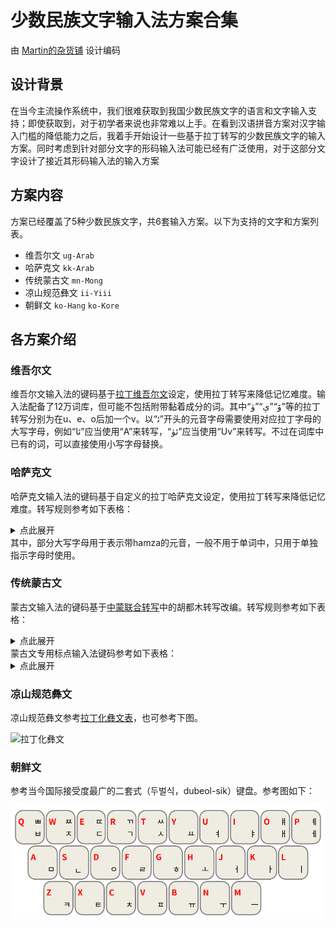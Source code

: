 # 少数民族文字输入法方案合集

由 [Martin的杂货铺](https://github.com/martinSCS) 设计编码

## 设计背景

在当今主流操作系统中，我们很难获取到我国少数民族文字的语言和文字输入支持；即使获取到，对于初学者来说也非常难以上手。在看到汉语拼音方案对汉字输入门槛的降低能力之后，我着手开始设计一些基于拉丁转写的少数民族文字的输入方案。同时考虑到针对部分文字的形码输入法可能已经有广泛使用，对于这部分文字设计了接近其形码输入法的输入方案

## 方案内容

方案已经覆盖了5种少数民族文字，共6套输入方案。以下为支持的文字和方案列表。

- 维吾尔文&#9;`ug-Arab`
- 哈萨克文&#9;`kk-Arab`
- 传统蒙古文&#9;`mn-Mong`
- 凉山规范彝文&#9;`ii-Yiii`
- 朝鲜文&#9;`ko-Hang` `ko-Kore`

## 各方案介绍

### 维吾尔文

维吾尔文输入法的键码基于[拉丁维吾尔文](https://zh.wikipedia.org/wiki/%E6%8B%89%E4%B8%81%E7%BB%B4%E6%96%87)设定，使用拉丁转写来降低记忆难度。输入法配备了12万词库，但可能不包括附带黏着成分的词。其中“<span style="direction: ltr; unicode-bidi: embed">ۈ</span>”“<span style="direction: ltr; unicode-bidi: embed">ې</span>”“<span style="direction: ltr; unicode-bidi: embed">ۆ</span>”等的拉丁转写分别为在u、e、o后加一个v。以“<span style="direction: ltr; unicode-bidi: embed">ئ&zwj;</span>”开头的元音字母需要使用对应拉丁字母的大写字母，例如“<span style="direction: ltr; unicode-bidi: embed">ئا</span>”应当使用“A”来转写，“<span style="direction: ltr; unicode-bidi: embed">ئۈ</span>”应当使用“Uv”来转写。不过在词库中已有的词，可以直接使用小写字母替换。

### 哈萨克文

哈萨克文输入法的键码基于自定义的拉丁哈萨克文设定，使用拉丁转写来降低记忆难度。转写规则参考如下表格：

<details>
    <summary>点此展开</summary>
    <table>
        <thead>
            <tr><td>字母</td><td>转写</td></tr>
        </thead>
        <tbody>
            <tr><td>ا</td><td>a</td></tr>
            <tr><td>ٵ</td><td>A</td></tr>
            <tr><td>ب</td><td>b</td></tr>
            <tr><td>ۆ</td><td>v</td></tr>
            <tr><td>گ</td><td>g</td></tr>
            <tr><td>ع</td><td>gh</td></tr>
            <tr><td>د</td><td>d</td></tr>
            <tr><td>ە</td><td>e</td></tr>
            <tr><td>ج</td><td>j</td></tr>
            <tr><td>ز</td><td>z</td></tr>
            <tr><td>ٸ</td><td>I</td></tr>
            <tr><td>ي</td><td>y</td></tr>
            <tr><td>ك</td><td>k</td></tr>
            <tr><td>ق</td><td>q</td></tr>
            <tr><td>ل</td><td>l</td></tr>
            <tr><td>م</td><td>m</td></tr>
            <tr><td>ن</td><td>n</td></tr>
            <tr><td>ڭ</td><td>ng</td></tr>
            <tr><td>و</td><td>o</td></tr>
            <tr><td>ٶ</td><td>O</td></tr>
            <tr><td>پ</td><td>p</td></tr>
            <tr><td>ر</td><td>r</td></tr>
            <tr><td>س</td><td>s</td></tr>
            <tr><td>ت</td><td>t</td></tr>
            <tr><td>ۋ</td><td>w</td></tr>
            <tr><td>ۇ</td><td>u</td></tr>
            <tr><td>ٷ</td><td>U</td></tr>
            <tr><td>ف</td><td>f</td></tr>
            <tr><td>ح</td><td>x</td></tr>
            <tr><td>ھ</td><td>h</td></tr>
            <tr><td>چ</td><td>ch</td></tr>
            <tr><td>ش</td><td>sh</td></tr>
            <tr><td>ى</td><td>i</td></tr>
            <tr><td>ء</td><td>'</td></tr>
        </tbody>
    </table>
</details>
其中，部分大写字母用于表示带hamza的元音，一般不用于单词中，只用于单独指示字母时使用。

### 传统蒙古文

蒙古文输入法的键码基于[中蒙联合转写](https://zh.wikipedia.org/wiki/%E4%B8%AD%E8%92%99%E8%81%94%E5%90%88%E8%BD%AC%E5%86%99)中的胡都木转写改编。转写规则参考如下表格：

<details>
    <summary>点此展开</summary>
    <table>
        <thead>
            <tr><td>字母</td><td>转写</td></tr>
        </thead>
        <tbody>
            <tr><td style="writing-mode: vertical-lr; font-size: 2em">᠐</td><td>/0</td></tr>
            <tr><td style="writing-mode: vertical-lr; font-size: 2em">᠑</td><td>/1</td></tr>
            <tr><td style="writing-mode: vertical-lr; font-size: 2em">᠒</td><td>/2</td></tr>
            <tr><td style="writing-mode: vertical-lr; font-size: 2em">᠓</td><td>/3</td></tr>
            <tr><td style="writing-mode: vertical-lr; font-size: 2em">᠔</td><td>/4</td></tr>
            <tr><td style="writing-mode: vertical-lr; font-size: 2em">᠕</td><td>/5</td></tr>
            <tr><td style="writing-mode: vertical-lr; font-size: 2em">᠖</td><td>/6</td></tr>
            <tr><td style="writing-mode: vertical-lr; font-size: 2em">᠗</td><td>/7</td></tr>
            <tr><td style="writing-mode: vertical-lr; font-size: 2em">᠘</td><td>/8</td></tr>
            <tr><td style="writing-mode: vertical-lr; font-size: 2em">᠙</td><td>/9</td></tr>
            <tr><td style="writing-mode: vertical-lr; font-size: 2em">ᠠ</td><td>a</td></tr>
            <tr><td style="writing-mode: vertical-lr; font-size: 2em">ᠡ</td><td>e</td></tr>
            <tr><td style="writing-mode: vertical-lr; font-size: 2em">ᠢ</td><td>i</td></tr>
            <tr><td style="writing-mode: vertical-lr; font-size: 2em">ᠣ</td><td>o</td></tr>
            <tr><td style="writing-mode: vertical-lr; font-size: 2em">ᠤ</td><td>u</td></tr>
            <tr><td style="writing-mode: vertical-lr; font-size: 2em">ᠥ</td><td>O</td></tr>
            <tr><td style="writing-mode: vertical-lr; font-size: 2em">ᠦ</td><td>U</td></tr>
            <tr><td style="writing-mode: vertical-lr; font-size: 2em">ᠧ</td><td>E</td></tr>
            <tr><td style="writing-mode: vertical-lr; font-size: 2em">ᠨ</td><td>n</td></tr>
            <tr><td style="writing-mode: vertical-lr; font-size: 2em">ᠩ</td><td>ng</td></tr>
            <tr><td style="writing-mode: vertical-lr; font-size: 2em">ᠪ</td><td>b</td></tr>
            <tr><td style="writing-mode: vertical-lr; font-size: 2em">ᠫ</td><td>p</td></tr>
            <tr><td style="writing-mode: vertical-lr; font-size: 2em">ᠬ</td><td>x</td></tr>
            <tr><td style="writing-mode: vertical-lr; font-size: 2em">ᠭ</td><td>g</td></tr>
            <tr><td style="writing-mode: vertical-lr; font-size: 2em">ᠮ</td><td>m</td></tr>
            <tr><td style="writing-mode: vertical-lr; font-size: 2em">ᠯ</td><td>l</td></tr>
            <tr><td style="writing-mode: vertical-lr; font-size: 2em">ᠰ</td><td>s</td></tr>
            <tr><td style="writing-mode: vertical-lr; font-size: 2em">ᠱ</td><td>sh</td></tr>
            <tr><td style="writing-mode: vertical-lr; font-size: 2em">ᠲ</td><td>t</td></tr>
            <tr><td style="writing-mode: vertical-lr; font-size: 2em">ᠳ</td><td>d</td></tr>
            <tr><td style="writing-mode: vertical-lr; font-size: 2em">ᠴ</td><td>ch</td></tr>
            <tr><td style="writing-mode: vertical-lr; font-size: 2em">ᠵ</td><td>j</td></tr>
            <tr><td style="writing-mode: vertical-lr; font-size: 2em">ᠶ</td><td>y</td></tr>
            <tr><td style="writing-mode: vertical-lr; font-size: 2em">ᠷ</td><td>r</td></tr>
            <tr><td style="writing-mode: vertical-lr; font-size: 2em">ᠸ</td><td>w</td></tr>
            <tr><td style="writing-mode: vertical-lr; font-size: 2em">ᠸ</td><td>v</td></tr>
            <tr><td style="writing-mode: vertical-lr; font-size: 2em">ᠹ</td><td>f</td></tr>
            <tr><td style="writing-mode: vertical-lr; font-size: 2em">ᠺ</td><td>G</td></tr>
            <tr><td style="writing-mode: vertical-lr; font-size: 2em">ᠻ</td><td>k</td></tr>
            <tr><td style="writing-mode: vertical-lr; font-size: 2em">ᠼ</td><td>c</td></tr>
            <tr><td style="writing-mode: vertical-lr; font-size: 2em">ᠽ</td><td>z</td></tr>
            <tr><td style="writing-mode: vertical-lr; font-size: 2em">ᠾ</td><td>h</td></tr>
            <tr><td style="writing-mode: vertical-lr; font-size: 2em">ᠿ</td><td>zh</td></tr>
            <tr><td style="writing-mode: vertical-lr; font-size: 2em">ᡀ</td><td>lh</td></tr>
            <tr><td style="writing-mode: vertical-lr; font-size: 2em">ᡁ</td><td>Zh</td></tr>
            <tr><td style="writing-mode: vertical-lr; font-size: 2em">ᡂ</td><td>Ch</td></tr>
            <tr><td style="writing-mode: vertical-lr; font-size: 2em">ᡛ</td><td>N</td></tr>
            <tr><td style="writing-mode: vertical-lr; font-size: 2em">ᢀ</td><td>//m</td></tr>
            <tr><td style="writing-mode: vertical-lr; font-size: 2em">ᢁ</td><td>//h</td></tr>
            <tr><td style="writing-mode: vertical-lr; font-size: 2em">ᢂ</td><td>//A</td></tr>
            <tr><td style="writing-mode: vertical-lr; font-size: 2em">ᢃ</td><td>//O</td></tr>
            <tr><td style="writing-mode: vertical-lr; font-size: 2em">ᢄ</td><td>//OO</td></tr>
            <tr><td style="writing-mode: vertical-lr; font-size: 2em">ᢅ</td><td>//'</td></tr>
            <tr><td style="writing-mode: vertical-lr; font-size: 2em">ᢆ</td><td>//:'</td></tr>
            <tr><td style="writing-mode: vertical-lr; font-size: 2em">ᢇ</td><td>//a</td></tr>
            <tr><td style="writing-mode: vertical-lr; font-size: 2em">ᢈ</td><td>//i</td></tr>
            <tr><td style="writing-mode: vertical-lr; font-size: 2em">ᢉ</td><td>//k</td></tr>
            <tr><td style="writing-mode: vertical-lr; font-size: 2em">ᢊ</td><td>//ng</td></tr>
            <tr><td style="writing-mode: vertical-lr; font-size: 2em">ᢋ</td><td>//c</td></tr>
            <tr><td style="writing-mode: vertical-lr; font-size: 2em">ᢌ</td><td>//tt</td></tr>
            <tr><td style="writing-mode: vertical-lr; font-size: 2em">ᢍ</td><td>//tth</td></tr>
            <tr><td style="writing-mode: vertical-lr; font-size: 2em">ᢎ</td><td>//dd</td></tr>
            <tr><td style="writing-mode: vertical-lr; font-size: 2em">ᢏ</td><td>//nn</td></tr>
            <tr><td style="writing-mode: vertical-lr; font-size: 2em">ᢐ</td><td>//t</td></tr>
            <tr><td style="writing-mode: vertical-lr; font-size: 2em">ᢑ</td><td>//d</td></tr>
            <tr><td style="writing-mode: vertical-lr; font-size: 2em">ᢒ</td><td>//p</td></tr>
            <tr><td style="writing-mode: vertical-lr; font-size: 2em">ᢓ</td><td>//ph</td></tr>
            <tr><td style="writing-mode: vertical-lr; font-size: 2em">ᢔ</td><td>//ss</td></tr>
            <tr><td style="writing-mode: vertical-lr; font-size: 2em">ᢕ</td><td>//zh</td></tr>
            <tr><td style="writing-mode: vertical-lr; font-size: 2em">ᢖ</td><td>//zh</td></tr>
            <tr><td style="writing-mode: vertical-lr; font-size: 2em">ᢗ</td><td>//ah</td></tr>
            <tr><td style="writing-mode: vertical-lr; font-size: 2em">ᢦ</td><td>//u</td></tr>
            <tr><td style="writing-mode: vertical-lr; font-size: 2em">ᢧ</td><td>//y</td></tr>
        </tbody>
    </table>
</details>
蒙古文专用标点输入法键码参考如下表格：

<details>
    <summary>点此展开</summary>
    <table>
        <thead>
            <tr><td>输入码</td><td>可选标点</td></tr>
        </thead>
        <tbody>
            <tr><td rowspan="2">&amp;</td><td style="writing-mode: vertical-lr; font-size: 1.3em; text-align: center;">᠀</td></tr>
            <tr><td style="font-size: 1.3em; text-align: center;">&amp;</td></tr>
            <tr><td rowspan="3">^</td><td style="writing-mode: vertical-lr; font-size: 1.3em; text-align: center;">᠁</td></tr>
            <tr><td style="text-align: center;">零宽非连接符[ZWNJ]</td></tr>
            <tr><td style="font-size: 1.3em; text-align: center;">^</td></tr>
            <tr><td rowspan="2">,</td><td style="writing-mode: vertical-lr; font-size: 1.3em; text-align: center;">᠂</td></tr>
            <tr><td style="font-size: 1.3em; text-align: center;">,</td></tr>
            <tr><td rowspan="2">.</td><td style="writing-mode: vertical-lr; font-size: 1.3em; text-align: center;">᠃</td></tr>
            <tr><td style="font-size: 1.3em; text-align: center;">.</td></tr>
            <tr><td rowspan="2">:</td><td style="writing-mode: vertical-lr; font-size: 1.3em; text-align: center;">᠄</td></tr>
            <tr><td style="font-size: 1.3em; text-align: center;">:</td></tr>
            <tr><td rowspan="2">#</td><td style="writing-mode: vertical-lr; font-size: 1.3em; text-align: center;">᠅</td></tr>
            <tr><td style="font-size: 1.3em; text-align: center;">#</td></tr>
            <tr><td rowspan="3">-</td><td style="writing-mode: vertical-lr; font-size: 1.3em; text-align: center;">᠊</td></tr>
            <tr><td style="text-align: center;">窄不间断空格[NNBSP]</td></tr>
            <tr><td style="font-size: 1.3em; text-align: center;">-</td></tr>
            <tr><td rowspan="5">'</td><td style="text-align: center;">蒙古文自由变体选择符1[FVS1]</td></tr>
            <tr><td style="text-align: center;">蒙古文自由变体选择符2[FVS2]</td></tr>
            <tr><td style="text-align: center;">蒙古文自由变体选择符3[FVS3]</td></tr>
            <tr><td style="text-align: center;">蒙古文自由变体选择符4[FVS4]</td></tr>
            <tr><td style="font-size: 1.3em; text-align: center;">'</td></tr>
            <tr><td rowspan="2">`</td><td style="text-align: center;">蒙古文元音分隔符[MVS]</td></tr>
            <tr><td style="font-size: 1.3em; text-align: center;">`</td></tr>
            <tr><td rowspan="2">_</td><td style="writing-mode: vertical-lr; font-size: 1.3em; text-align: center;">&#x18a9;</td></tr>
            <tr><td style="font-size: 1.3em; text-align: center;">_</td></tr>
            <tr><td rowspan="2">*</td><td style="text-align: center;">零宽连接符[ZWJ]</td></tr>
            <tr><td style="font-size: 1.3em; text-align: center;">*</td></tr>
        </tbody>
    </table>
</details>

### 凉山规范彝文

凉山规范彝文参考[拉丁化彝文表](https://zh.wikipedia.org/wiki/%E5%BD%9D%E6%96%87)，也可参考下图。

![拉丁化彝文](src/Yi_Syllabary_Chart.svg)

### 朝鲜文

参考当今国际接受度最广的二套式（두벌식，dubeol-sik）键盘。参考图如下：

![dubeol-sik](src/dubeol-sik_layout.svg)
